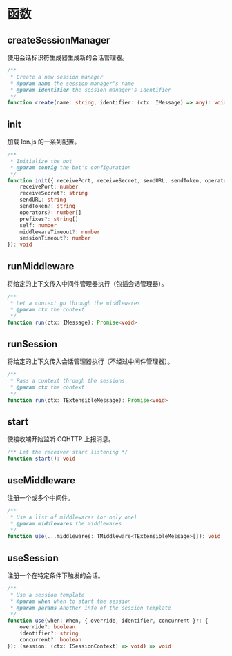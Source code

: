 # 函数

## createSessionManager [<Badge text="instances/session" />](https://github.com/ionjs-dev/ionjs/tree/master/src/instances/session.ts)
使用会话标识符生成器生成新的会话管理器。

```ts {6}
/**
 * Create a new session manager
 * @param name the session manager's name
 * @param identifier the session manager's identifier
 */
function create(name: string, identifier: (ctx: IMessage) => any): void
```

## init [<Badge text="index" />](https://github.com/ionjs-dev/ionjs/tree/master/src/index.ts)
加载 Ion.js 的一系列配置。

```ts {5}
/**
 * Initialize the bot
 * @param config the bot's configuration
 */
function init({ receivePort, receiveSecret, sendURL, sendToken, operators, prefixes, self, middlewareTimeout, sessionTimeout }: {
    receivePort: number
    receiveSecret?: string
    sendURL: string
    sendToken?: string
    operators?: number[]
    prefixes?: string[]
    self: number
    middlewareTimeout?: number
    sessionTimeout?: number
}): void
```

## runMiddleware [<Badge text="instances/middlewares" />](https://github.com/ionjs-dev/ionjs/tree/master/src/instances/middlewares.ts)
将给定的上下文传入中间件管理器执行（包括会话管理器）。

```ts {5}
/**
 * Let a context go through the middlewares
 * @param ctx the context
 */
function run(ctx: IMessage): Promise<void>
```

## runSession [<Badge text="instances/sessions" />](https://github.com/ionjs-dev/ionjs/tree/master/src/instances/sessions.ts)
将给定的上下文传入会话管理器执行（不经过中间件管理器）。

```ts {5}
/**
 * Pass a context through the sessions
 * @param ctx the context
 */
function run(ctx: TExtensibleMessage): Promise<void>
```

## start [<Badge text="instances/receiver" />](https://github.com/ionjs-dev/ionjs/tree/master/src/instances/receiver.ts)
使接收端开始监听 CQHTTP 上报消息。

```ts {2}
/** Let the receiver start listening */
function start(): void
```

## useMiddleware [<Badge text="instances/middlewares" />](https://github.com/ionjs-dev/ionjs/tree/master/src/instances/middlewares.ts)
注册一个或多个中间件。

```ts {5}
/**
 * Use a list of middlewares (or only one)
 * @param middlewares the middlewares
 */
function use(...middlewares: TMiddleware<TExtensibleMessage>[]): void
```

## useSession [<Badge text="instances/sessions" />](https://github.com/ionjs-dev/ionjs/tree/master/src/instances/sessions.ts)
注册一个在特定条件下触发的会话。

```ts {6}
/**
 * Use a session template
 * @param when when to start the session
 * @param params Another info of the session template
 */
function use(when: When, { override, identifier, concurrent }?: {
    override?: boolean
    identifier?: string
    concurrent?: boolean
}): (session: (ctx: ISessionContext) => void) => void
```

